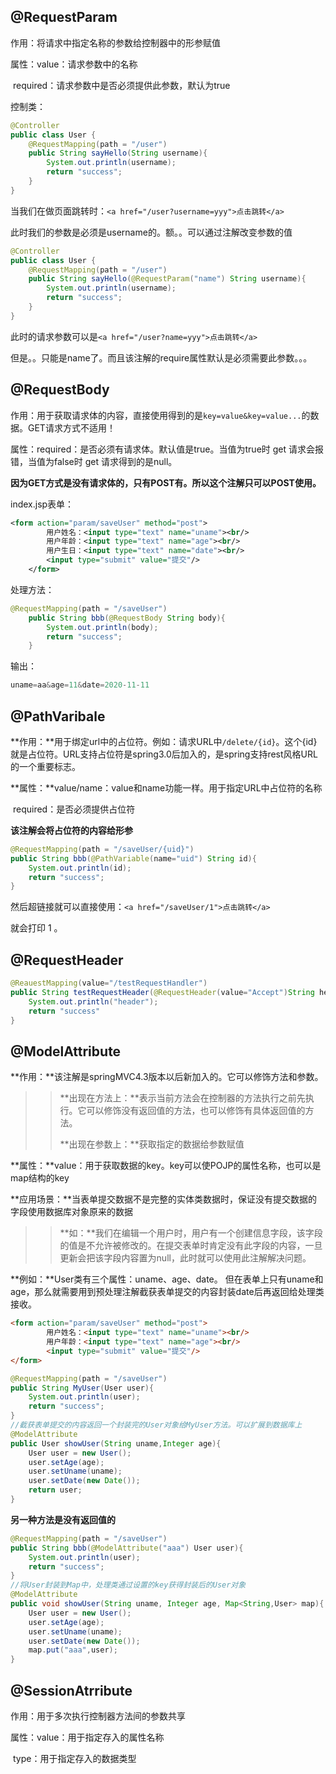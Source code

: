 ## @RequestParam

作用：将请求中指定名称的参数给控制器中的形参赋值

属性：value：请求参数中的名称

​			required：请求参数中是否必须提供此参数，默认为true

控制类：

```java
@Controller
public class User {
    @RequestMapping(path = "/user")
    public String sayHello(String username){
        System.out.println(username);
        return "success";
    }
}
```



当我们在做页面跳转时：`<a href="/user?username=yyy">点击跳转</a>`

此时我们的参数是必须是username的。额。。可以通过注解改变参数的值

```java
@Controller
public class User {
    @RequestMapping(path = "/user")
    public String sayHello(@RequestParam("name") String username){
        System.out.println(username);
        return "success";
    }
}
```

此时的请求参数可以是`<a href="/user?name=yyy">点击跳转</a>`

但是。。只能是name了。而且该注解的require属性默认是必须需要此参数。。。

## @RequestBody

作用：用于获取请求体的内容，直接使用得到的是`key=value&key=value...`的数据。GET请求方式不适用！

属性：required：是否必须有请求体。默认值是true。当值为true时 get 请求会报错，当值为false时 get 请求得到的是null。

**因为GET方式是没有请求体的，只有POST有。所以这个注解只可以POST使用。**

index.jsp表单：

```xml
<form action="param/saveUser" method="post">
        用户姓名：<input type="text" name="uname"><br/>
        用户年龄：<input type="text" name="age"><br/>
        用户生日：<input type="text" name="date"><br/>
        <input type="submit" value="提交"/>
    </form>
```

处理方法：

```java
@RequestMapping(path = "/saveUser")
    public String bbb(@RequestBody String body){
        System.out.println(body);
        return "success";
    }
```

输出：

```python
uname=aa&age=11&date=2020-11-11
```

## @PathVaribale

**作用：**用于绑定url中的占位符。例如：请求URL中`/delete/{id}`。这个{id}就是占位符。URL支持占位符是spring3.0后加入的，是spring支持rest风格URL的一个重要标志。

**属性：**value/name：value和name功能一样。用于指定URL中占位符的名称

​			required：是否必须提供占位符

**该注解会将占位符的内容给形参**

```java
@RequestMapping(path = "/saveUser/{uid}")
public String bbb(@PathVariable(name="uid") String id){
    System.out.println(id);
    return "success";
}
```

然后超链接就可以直接使用：`<a href="/saveUser/1">点击跳转</a>`

就会打印 1 。

## @RequestHeader

````java
@ReauestMapping(value="/testRequestHandler")
public String testRequestHeader(@RequestHeader(value="Accept")String header){
    System.out.println("header");
    return "success"
}
````

## @ModelAttribute

**作用：**该注解是springMVC4.3版本以后新加入的。它可以修饰方法和参数。

> > **出现在方法上：**表示当前方法会在控制器的方法执行之前先执行。它可以修饰没有返回值的方法，也可以修饰有具体返回值的方法。
> >
> > **出现在参数上：**获取指定的数据给参数赋值

**属性：**value：用于获取数据的key。key可以使POJP的属性名称，也可以是map结构的key

**应用场景：**当表单提交数据不是完整的实体类数据时，保证没有提交数据的字段使用数据库对象原来的数据

> > **如：**我们在编辑一个用户时，用户有一个创建信息字段，该字段的值是不允许被修改的。在提交表单时肯定没有此字段的内容，一旦更新会把该字段内容置为null，此时就可以使用此注解解决问题。

**例如：**User类有三个属性：uname、age、date。 但在表单上只有uname和age，那么就需要用到预处理注解截获表单提交的内容封装date后再返回给处理类接收。

```html
<form action="param/saveUser" method="post">
        用户姓名：<input type="text" name="uname"><br/>
        用户年龄：<input type="text" name="age"><br/>
        <input type="submit" value="提交"/>
</form>
```

```java
@RequestMapping(path = "/saveUser")
public String MyUser(User user){
    System.out.println(user);
    return "success";
}
//截获表单提交的内容返回一个封装完的User对象给MyUser方法。可以扩展到数据库上
@ModelAttribute
public User showUser(String uname,Integer age){
    User user = new User();
    user.setAge(age);
    user.setUname(uname);
    user.setDate(new Date());
    return user;
}
```

**另一种方法是没有返回值的**

```java
@RequestMapping(path = "/saveUser")
public String bbb(@ModelAttribute("aaa") User user){
    System.out.println(user);
    return "success";
}
//将User封装到Map中，处理类通过设置的key获得封装后的User对象
@ModelAttribute
public void showUser(String uname, Integer age, Map<String,User> map){
    User user = new User();
    user.setAge(age);
    user.setUname(uname);
    user.setDate(new Date());
    map.put("aaa",user);
}
```

## @SessionAtrribute

作用：用于多次执行控制器方法间的参数共享

属性：value：用于指定存入的属性名称

​			type：用于指定存入的数据类型